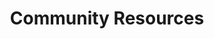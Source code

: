 ---
title: "Community Resources"
linkTitle: "Community Resources"
weight: 8
description: >
  Useful online resources related to HCL products by community members or professionals on the internet.
---